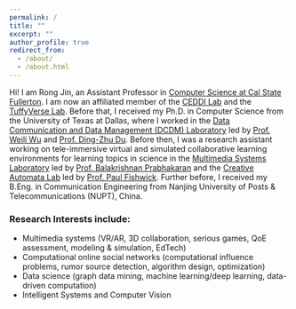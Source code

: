 ```yaml
---
permalink: /
title: ""
excerpt: ""
author_profile: true
redirect_from: 
  - /about/
  - /about.html
---
```

Hi! I am Rong Jin, an Assistant Professor in [Computer Science at Cal State Fullerton](http://www.fullerton.edu/ecs/cs/). 
I am now an affiliated member of the [CEDDI Lab](https://www.sampsonakwafuo.com/ceddi-lab) and the [TuffyVerse Lab](https://tuffyverse-lab.github.io/). Before that, I received my Ph.D. in Computer Science from the University of Texas at Dallas, where I worked in the [Data Communication and Data Management (DCDM) Laboratory](https://theory.utdallas.edu/) led by [Prof. Weili Wu](https://cs.utdallas.edu/people/faculty/wu-weili/) and [Prof. Ding-Zhu Du](https://cs.utdallas.edu/people/faculty/du-ding-zhu/). 
Before then, I was a research assistant working on tele-immersive virtual and simulated collaborative learning environments for learning topics in science in the [Multimedia Systems Laboratory](http://cs.utdallas.edu/multimedialab/) led by [Prof. Balakrishnan Prabhakaran](https://personal.utdallas.edu/~praba/) and the [Creative Automata Lab](https://vimeo.com/89000338) led by [Prof. Paul Fishwick](https://cs.utdallas.edu/people/faculty/fishwick-paul/). Further before, I received my B.Eng. in Communication Engineering from Nanjing University of Posts & Telecommunications (NUPT), China.


### Research Interests include:
* Multimedia systems (VR/AR, 3D collaboration, serious games, QoE assessment, modeling & simulation, EdTech)
* Computational online social networks (computational influence problems, rumor source detection, algorithm design, optimization)
* Data science (graph data mining, machine learning/deep learning, data-driven computation)
* Intelligent Systems and Computer Vision


<!--#### Student Assistant Position Available -->
<!-- <p><small> I am always looking for self-motivated undergraduate and graduate students in the Computer Science program with strong interests in above subjects as well as looking to work on research for course credit. If you would like to get involved with my research, take my class Seminar/Project CS first and make an excellent preliminary work. If you have not taken the class but are generally interested, I will typically give you a small project to work on in your spare time. Minimum time commitment for this position is one year. The financial support is considered after a certain probationary period. -->


